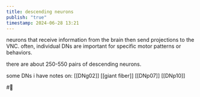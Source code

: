 ```yaml
---
title: descending neurons
publish: "true"
timestamp: 2024-06-28 13:21
---
```

neurons that receive information from the brain then send projections to the VNC. often, individual DNs are important for specific motor patterns or behaviors.

there are about 250-550 pairs of descending neurons.

some DNs i have notes on:
[[DNg02]]
[[giant fiber]]
[[DNp07]]
[[DNp10]]

#🥚 
